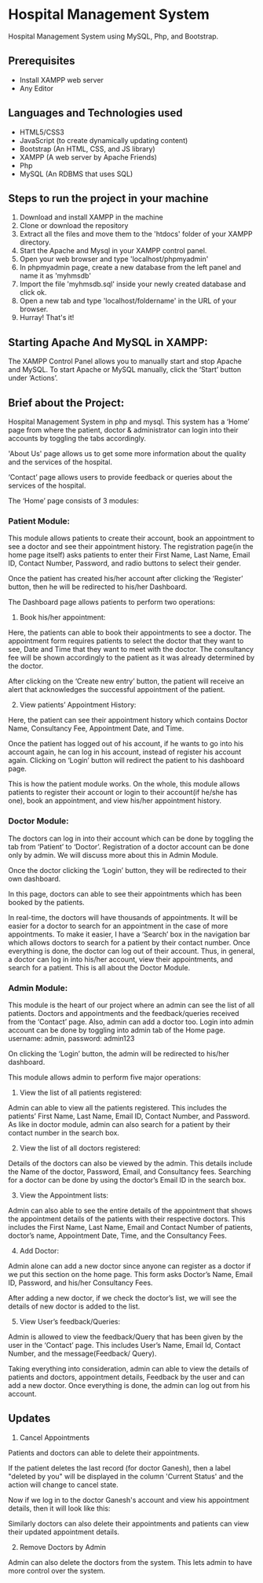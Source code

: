 # Hospital Management System

Hospital Management System using MySQL, Php, and Bootstrap.

## Prerequisites

- Install XAMPP web server
- Any Editor 

## Languages and Technologies used

- HTML5/CSS3
- JavaScript (to create dynamically updating content)
- Bootstrap (An HTML, CSS, and JS library)
- XAMPP (A web server by Apache Friends)
- Php
- MySQL (An RDBMS that uses SQL)

## Steps to run the project in your machine

1. Download and install XAMPP in the machine
2. Clone or download the repository
3. Extract all the files and move them to the 'htdocs' folder of your XAMPP directory.
4. Start the Apache and Mysql in your XAMPP control panel.
5. Open your web browser and type 'localhost/phpmyadmin'
6. In phpmyadmin page, create a new database from the left panel and name it as 'myhmsdb'
7. Import the file 'myhmsdb.sql' inside your newly created database and click ok.
8. Open a new tab and type 'localhost/foldername' in the URL of your browser.
9. Hurray! That's it!

## Starting Apache And MySQL in XAMPP:

The XAMPP Control Panel allows you to manually start and stop Apache and MySQL. To start Apache or MySQL manually, click the ‘Start’ button under ‘Actions’.

## Brief about the Project:

Hospital Management System in php and mysql. This system has a ‘Home’ page from where the patient, doctor & administrator can login into their accounts by toggling the tabs accordingly.

'About Us' page allows us to get some more information about the quality and the services of the hospital.

‘Contact’ page allows users to provide feedback or queries about the services of the hospital. 

The ‘Home’ page consists of 3 modules:

### Patient Module:

This module allows patients to create their account, book an appointment to see a doctor and see their appointment history. The registration page(in the home page itself) asks patients to enter their First Name, Last Name, Email ID, Contact Number, Password, and radio buttons to select their gender.

Once the patient has created his/her account after clicking the ‘Register’ button, then he will be redirected to his/her Dashboard.

The Dashboard page allows patients to perform two operations:

1. Book his/her appointment:

Here, the patients can able to book their appointments to see a doctor. The appointment form requires patients to select the doctor that they want to see, Date and Time that they want to meet with the doctor. The consultancy fee will be shown accordingly to the patient as it was already determined by the doctor.

After clicking on the ‘Create new entry’ button, the patient will receive an alert that acknowledges the successful appointment of the patient.

2. View patients’ Appointment History:

Here, the patient can see their appointment history which contains Doctor Name, Consultancy Fee, Appointment Date, and Time.

Once the patient has logged out of his account, if he wants to go into his account again, he can log in his account, instead of register his account again. Clicking on ‘Login’ button will redirect the patient to his dashboard page.

This is how the patient module works. On the whole, this module allows patients to register their account or login to their account(if he/she has one), book an appointment, and view his/her appointment history.

### Doctor Module:

The doctors can log in into their account which can be done by toggling the tab from ‘Patient’ to ‘Doctor’. Registration of a doctor account can be done only by admin. We will discuss more about this in Admin Module.

Once the doctor clicking the ‘Login’ button, they will be redirected to their own dashboard.

In this page, doctors can able to see their appointments which has been booked by the patients.

In real-time, the doctors will have thousands of appointments. It will be easier for a doctor to search for an appointment in the case of more appointments. To make it easier, I have a ‘Search’ box in the navigation bar which allows doctors to search for a patient by their contact number. Once everything is done, the doctor can log out of their account. Thus, in general, a doctor can log in into his/her account, view their appointments, and search for a patient. This is all about the Doctor Module.

### Admin Module:

This module is the heart of our project where an admin can see the list of all patients. Doctors and appointments and the feedback/queries received from the ‘Contact’ page. Also, admin can add a doctor too. Login into admin account can be done by toggling into admin tab of the Home page.
username: admin, password: admin123


On clicking the ‘Login’ button, the admin will be redirected to his/her dashboard.

This module allows admin to perform five major operations:

1. View the list of all patients registered:

Admin can able to view all the patients registered. This includes the patients’ First Name, Last Name, Email ID, Contact Number, and Password. As like in doctor module, admin can also search for a patient by their contact number in the search box.

2. View the list of all doctors registered:

Details of the doctors can also be viewed by the admin. This details include the Name of the doctor, Password, Email, and Consultancy fees. Searching for a doctor can be done by using the doctor’s Email ID in the search box.

3. View the Appointment lists:

Admin can also able to see the entire details of the appointment that shows the appointment details of the patients with their respective doctors. This includes the First Name, Last Name, Email and Contact Number of patients, doctor’s name, Appointment Date, Time, and the Consultancy Fees.

4. Add Doctor:

Admin alone can add a new doctor since anyone can register as a doctor if we put this section on the home page. This form asks Doctor’s Name, Email ID, Password, and his/her Consultancy Fees.

After adding a new doctor, if we check the doctor’s list, we will see the details of new doctor is added to the list.

5. View User’s feedback/Queries:

Admin is allowed to view the feedback/Query that has been given by the user in the ‘Contact’ page. This includes User’s Name, Email Id, Contact Number, and the message(Feedback/ Query).

Taking everything into consideration, admin can able to view the details of patients and doctors, appointment details, Feedback by the user and can add a new doctor. Once everything is done, the admin can log out from his account.

## Updates

1. Cancel Appointments

Patients and doctors can able to delete their appointments.

If the patient deletes the last record (for doctor Ganesh), then a label "deleted by you" will be displayed in the column 'Current Status' and the action will change to cancel state.


Now if we log in to the doctor Ganesh's account and view his appointment details, then it will look like this:

Similarly doctors can also delete their appointments and patients can view their updated appointment details.

2. Remove Doctors by Admin

Admin can also delete the doctors from the system. This lets admin to have more control over the system.